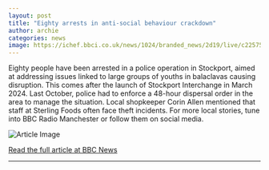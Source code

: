```yaml
---
layout: post
title: "Eighty arrests in anti-social behaviour crackdown"
author: archie
categories: news
image: https://ichef.bbci.co.uk/news/1024/branded_news/2d19/live/c2257500-8337-11f0-8ded-85867f31a902.jpg
---
```

Eighty people have been arrested in a police operation in Stockport, aimed at addressing issues linked to large groups of youths in balaclavas causing disruption. This comes after the launch of Stockport Interchange in March 2024. Last October, police had to enforce a 48-hour dispersal order in the area to manage the situation. Local shopkeeper Corin Allen mentioned that staff at Sterling Foods often face theft incidents. For more local stories, tune into BBC Radio Manchester or follow them on social media.

![Article Image](https://ichef.bbci.co.uk/news/1024/branded_news/2d19/live/c2257500-8337-11f0-8ded-85867f31a902.jpg)

[Read the full article at BBC News](https://www.bbc.com/news/articles/c4g052xedleo?at_medium=RSS&at_campaign=rss)

---
